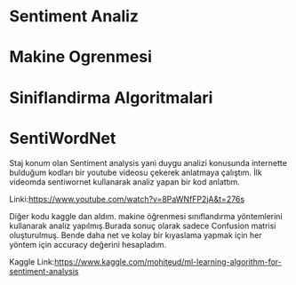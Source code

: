 # Sentiment Analiz
# Makine Ogrenmesi
# Siniflandirma Algoritmalari
# SentiWordNet

Staj konum olan Sentiment analysis yani duygu analizi konusunda internette bulduğum kodları bir youtube videosu çekerek anlatmaya çalıştım. İlk videomda sentiwornet kullanarak analiz yapan bir kod anlattım.

Linki:https://www.youtube.com/watch?v=8PaWNfFP2jA&t=276s

Diğer kodu kaggle dan aldım. makine öğrenmesi sınıflandırma yöntemlerini kullanarak analiz yapılmış.Burada sonuç olarak sadece Confusion matrisi oluşturulmuş. Bende daha net ve kolay bir kıyaslama yapmak için her yöntem için accuracy değerini hesapladım.

Kaggle Link:https://www.kaggle.com/mohiteud/ml-learning-algorithm-for-sentiment-analysis
